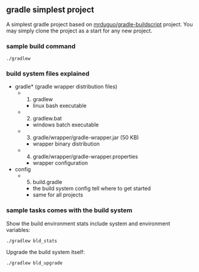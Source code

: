 ## gradle simplest project 
A simplest gradle project based on [mrduguo/gradle-buildscript](https://github.com/mrduguo/gradle-buildscript) project. You may simply clone the project as a start for any new project. 


### sample build command

```
./gradlew
```
### build system files explained

* gradle* (gradle wrapper distribution files)   
    * 1. gradlew
        * linux bash executable
    * 2. gradlew.bat
        * windows batch executable
    * 3. gradle/wrapper/gradle-wrapper.jar (50 KB)
        * wrapper binary distribution
    * 4. gradle/wrapper/gradle-wrapper.properties
        * wrapper configuration
* config
    * 5. build.gradle
        * the build system config tell where to get started
        * same for all projects        

### sample tasks comes with the build system

Show the build environment stats include system and environment variables:
```
./gradlew bld_stats
```

Upgrade the build system itself:
```
./gradlew bld_upgrade
```
